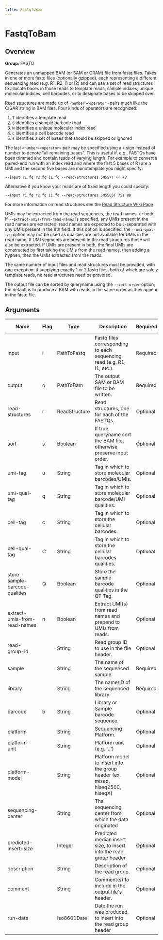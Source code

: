 ```yaml
---
title: FastqToBam
---
```


# FastqToBam

## Overview
**Group:** FASTQ

Generates an unmapped BAM (or SAM or CRAM) file from fastq files.  Takes in one or more fastq files (optionally
gzipped), each representing a different sequencing read (e.g. R1, R2, I1 or I2) and can use a set of read
structures to allocate bases in those reads to template reads, sample indices, unique molecular indices, cell
barcodes, or to designate bases to be skipped over.

Read structures are made up of `<number><operator>` pairs much like the CIGAR string in BAM files. Four kinds of
operators are recognized:

1. `T` identifies a template read
2. `B` identifies a sample barcode read
3. `M` identifies a unique molecular index read
4. `C` identifies a cell barcode read
5. `S` identifies a set of bases that should be skipped or ignored

The last `<number><operator>` pair may be specified using a `+` sign instead of number to denote "all remaining
bases". This is useful if, e.g., FASTQs have been trimmed and contain reads of varying length.  For example
to convert a paired-end run with an index read and where the first 5 bases of R1 are a UMI and the second
five bases are monotemplate you might specify:

```
--input r1.fq r2.fq i1.fq --read-structures 5M5S+T +T +B
```

Alternative if you know your reads are of fixed length you could specify:

```
--input r1.fq r2.fq i1.fq --read-structures 5M5S65T 75T 8B
```

For more information on read structures see the
[Read Structure Wiki Page](https://github.com/fulcrumgenomics/fgbio/wiki/Read-Structures)

UMIs may be extracted from the read sequences, the read names, or both.  If `--extract-umis-from-read-names` is
specified, any UMIs present in the read names are extracted; read names are expected to be `:`-separated with
any UMIs present in the 8th field.  If this option is specified, the `--umi-qual-tag` option may not be used as
qualities are not available for UMIs in the read name. If UMI segments are present in the read structures those
will also be extracted.  If UMIs are present in both, the final UMIs are constructed by first taking the UMIs
from the read names, then adding a hyphen, then the UMIs extracted from the reads.

The same number of input files and read structures must be provided, with one exception: if supplying exactly
1 or 2 fastq files, both of which are solely template reads, no read structures need be provided.

The output file can be sorted by queryname using the `--sort-order` option; the default is to produce a BAM
with reads in the same order as they appear in the fastq file.

## Arguments

|Name|Flag|Type|Description|Required?|Max # of Values|Default Value(s)|
|----|----|----|-----------|---------|---------------|----------------|
|input|i|PathToFastq|Fastq files corresponding to each sequencing read (e.g. R1, I1, etc.).|Required|Unlimited||
|output|o|PathToBam|The output SAM or BAM file to be written.|Required|1||
|read-structures|r|ReadStructure|Read structures, one for each of the FASTQs.|Optional|Unlimited||
|sort|s|Boolean|If true, queryname sort the BAM file, otherwise preserve input order.|Optional|1|false|
|umi-tag|u|String|Tag in which to store molecular barcodes/UMIs.|Optional|1|RX|
|umi-qual-tag|q|String|Tag in which to store molecular barcode/UMI qualities.|Optional|1||
|cell-tag|c|String|Tag in which to store the cellular barcodes.|Optional|1|CB|
|cell-qual-tag|C|String|Tag in which to store the cellular barcodes qualities.|Optional|1||
|store-sample-barcode-qualities|Q|Boolean|Store the sample barcode qualities in the QT Tag.|Optional|1|false|
|extract-umis-from-read-names|n|Boolean|Extract UMI(s) from read names and prepend to UMIs from reads.|Optional|1|false|
|read-group-id||String|Read group ID to use in the file header.|Optional|1|A|
|sample||String|The name of the sequenced sample.|Required|1||
|library||String|The name/ID of the sequenced library.|Required|1||
|barcode|b|String|Library or Sample barcode sequence.|Optional|1||
|platform||String|Sequencing Platform.|Optional|1|illumina|
|platform-unit||String|Platform unit (e.g. '<flowcell-barcode>.<lane>.<sample-barcode>')|Optional|1||
|platform-model||String|Platform model to insert into the group header (ex. miseq, hiseq2500, hiseqX)|Optional|1||
|sequencing-center||String|The sequencing center from which the data originated|Optional|1||
|predicted-insert-size||Integer|Predicted median insert size, to insert into the read group header|Optional|1||
|description||String|Description of the read group.|Optional|1||
|comment||String|Comment(s) to include in the output file's header.|Optional|Unlimited||
|run-date||Iso8601Date|Date the run was produced, to insert into the read group header|Optional|1||

